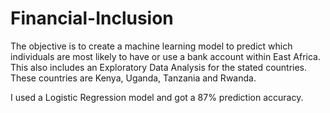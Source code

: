 # Financial-Inclusion
The objective is to create a machine learning model to predict which individuals are most likely to have or use a bank account within East Africa. This also includes an Exploratory Data Analysis for the stated countries. These countries are Kenya, Uganda, Tanzania and Rwanda.

I used a Logistic Regression model and got a 87% prediction accuracy.